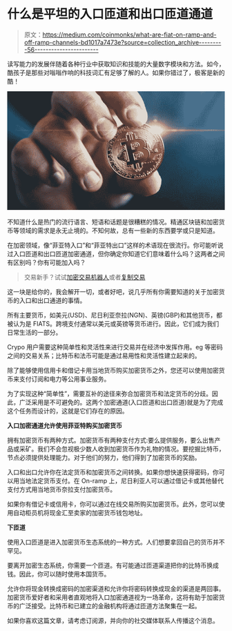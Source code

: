 # 什么是平坦的入口匝道和出口匝道通道

> 原文：<https://medium.com/coinmonks/what-are-fiat-on-ramp-and-off-ramp-channels-bd1017a7473e?source=collection_archive---------56----------------------->

读写能力的发展伴随着各种行业中获取知识和技能的大量数字模块和方法。如今，酷孩子是那些对嗡嗡作响的科技词汇有足够了解的人。如果你错过了，极客是新的酷！

![](img/d85ad61059f5fae2cbcf89f88ed6d478.png)

不知道什么是热门的流行语言、短语和话题是很糟糕的情况。精通区块链和加密货币等领域的需求是永无止境的。不知何故，总有一些新的东西要学或只是知道。

在加密领域，像“菲亚特入口”和“菲亚特出口”这样的术语现在很流行。你可能听说过入口匝道和出口匝道加密通道，但你确定你知道它们意味着什么吗？这两者之间有区别吗？你有可能加入吗？

> 交易新手？试试[加密交易机器人](/coinmonks/crypto-trading-bot-c2ffce8acb2a)或者[复制交易](/coinmonks/top-10-crypto-copy-trading-platforms-for-beginners-d0c37c7d698c)

这一块是给你的，我会解开一切，或者好吧，说几乎所有你需要知道的关于加密货币的入口和出口通道的事情。

所有主要货币，如美元(USD)、尼日利亚奈拉(NGN)、英镑(GBP)和其他货币，都被认为是 FIATS。跨境支付通常以美元或英镑等货币进行。因此，它们成为我们日常生活的一部分。

Crypo 用户需要这种简单性和灵活性来进行交易并在经济中发挥作用。eg 等密码之间的交易关系；比特币和法币可能是通过易用性和灵活性建立起来的。

除了能够使用信用卡和借记卡用当地货币购买加密货币之外，您还可以使用加密货币来支付订阅和电力等公用事业服务。

为了实现这种“简单性”，需要互补的途径来弥合加密货币和法定货币的分歧。因此，广泛采用是不可避免的。这两个加密通道(入口匝道和出口匝道)就是为了完成这个任务而设计的，这就是它们存在的原因。

**入口加密通道允许使用菲亚特购买加密货币**

拥有加密货币有两种方式。加密货币有两种支付方式:要么提供服务，要么出售产品或采矿。我们不会忽视极少数人收到加密货币作为礼物的情况。要挖掘比特币，节点必须提供处理能力。对于他们的努力，他们得到了加密货币的奖励。

入口和出口允许你在法定货币和加密货币之间转换。如果你想快速获得密码，你可以用当地法定货币支付。在 On-ramp 上，尼日利亚人可以通过借记卡或其他替代支付方式用当地货币奈拉支付加密货币。

如果你有借记卡或信用卡，你可以通过在线交易所购买加密货币。此外，您可以使用自动柜员机将现金汇至卖家的加密货币钱包地址。

**下匝道**

使用入口匝道是进入加密货币生态系统的一种方式。人们想要拿回自己的货币并不罕见。

要离开加密生态系统，你需要一个匝道。有可能通过匝道渠道把你的比特币换成钱。因此，你可以随时使用本国货币。

允许你将现金转换成密码的加密渠道和允许你将密码转换成现金的渠道是两回事。加密货币爱好者和采用者直观地将入口加密通道视为一场革命，这将有助于加密货币的广泛接受。比特币和已建立的金融机构将通过匝道方法聚集在一起。

如果你喜欢这篇文章，请考虑订阅源，并向你的社交媒体联系人传播这个消息。